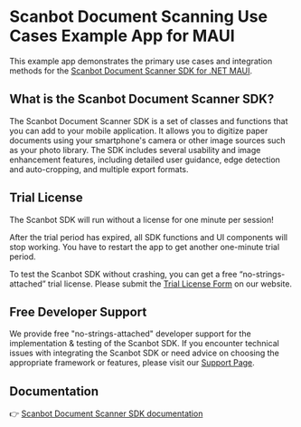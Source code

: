 # Scanbot Document Scanning Use Cases Example App for MAUI

This example app demonstrates the primary use cases and integration methods for the [Scanbot Document Scanner SDK for .NET MAUI](https://scanbot.io/developer/net-maui-barcode-scanner-sdk/).

## What is the Scanbot Document Scanner SDK?

The Scanbot Document Scanner SDK is a set of classes and functions that you can add to your mobile application. It allows you to digitize paper documents using your smartphone's camera or other image sources such as your photo library. The SDK includes several usability and image enhancement features, including detailed user guidance, edge detection and auto-cropping, and multiple export formats.

## Trial License

The Scanbot SDK will run without a license for one minute per session!

After the trial period has expired, all SDK functions and UI components will stop working. You have to restart the app to get another one-minute trial period.

To test the Scanbot SDK without crashing, you can get a free “no-strings-attached” trial license. Please submit the [Trial License Form](https://scanbot.io/trial/) on our website.

## Free Developer Support

We provide free "no-strings-attached" developer support for the implementation & testing of the Scanbot SDK.
If you encounter technical issues with integrating the Scanbot SDK or need advice on choosing the appropriate
framework or features, please visit our [Support Page](https://docs.scanbot.io/support/).

## Documentation

👉 [Scanbot Document Scanner SDK documentation](https://docs.scanbot.io/document-scanner-sdk/maui/introduction/)